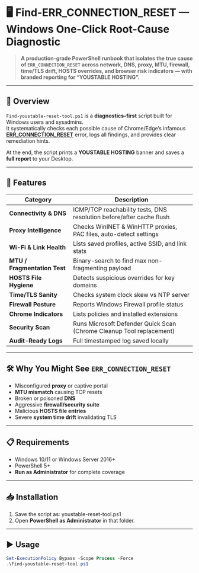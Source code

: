 # 🖥️ Find-ERR_CONNECTION_RESET — Windows One-Click Root-Cause Diagnostic

> **A production-grade PowerShell runbook that isolates the true cause of `ERR_CONNECTION_RESET` across network, DNS, proxy, MTU, firewall, time/TLS drift, HOSTS overrides, and browser risk indicators — with branded reporting for “YOUSTABLE HOSTING”.**

---

## 📌 Overview

`Find-youstable-reset-tool.ps1` is a **diagnostics-first** script built for Windows users and sysadmins.  
It systematically checks each possible cause of Chrome/Edge’s infamous **[ERR_CONNECTION_RESET](https://www.youstable.com/blog/how-to-fix-err-connection-reset-error/)** error, logs all findings, and provides clear remediation hints.

At the end, the script prints a **YOUSTABLE HOSTING** banner and saves a **full report** to your Desktop.

---

## 🚀 Features

| Category                          | Description                                                                 |
|-----------------------------------|-----------------------------------------------------------------------------|
| **Connectivity & DNS**            | ICMP/TCP reachability tests, DNS resolution before/after cache flush       |
| **Proxy Intelligence**            | Checks WinINET & WinHTTP proxies, PAC files, auto-detect settings           |
| **Wi-Fi & Link Health**            | Lists saved profiles, active SSID, and link stats                           |
| **MTU / Fragmentation Test**       | Binary-search to find max non-fragmenting payload                           |
| **HOSTS File Hygiene**             | Detects suspicious overrides for key domains                               |
| **Time/TLS Sanity**                | Checks system clock skew vs NTP server                                     |
| **Firewall Posture**               | Reports Windows Firewall profile status                                    |
| **Chrome Indicators**              | Lists policies and installed extensions                                    |
| **Security Scan**                  | Runs Microsoft Defender Quick Scan (Chrome Cleanup Tool replacement)       |
| **Audit-Ready Logs**                | Full timestamped log saved locally                                         |

---

## 🛠️ Why You Might See `ERR_CONNECTION_RESET`

- Misconfigured **proxy** or captive portal  
- **MTU mismatch** causing TCP resets  
- Broken or poisoned **DNS**  
- Aggressive **firewall/security suite**  
- Malicious **HOSTS file entries**  
- Severe **system time drift** invalidating TLS  

---

## 📋 Requirements

- Windows 10/11 or Windows Server 2016+  
- PowerShell 5+  
- **Run as Administrator** for complete coverage  

---

## 📥 Installation

1. Save the script as: youstable-reset-tool.ps1
2. Open **PowerShell as Administrator** in that folder.

---

## ▶️ Usage

```powershell
Set-ExecutionPolicy Bypass -Scope Process -Force
.\Find-youstable-reset-tool.ps1
